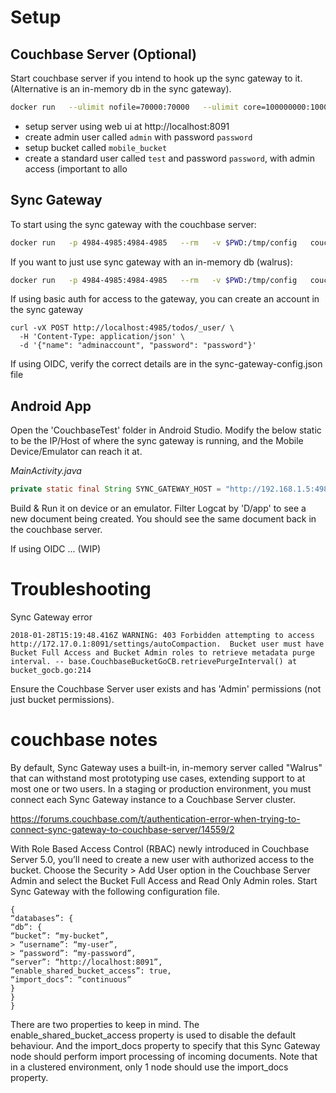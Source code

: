 # Setup

## Couchbase Server (Optional)

Start couchbase server if you intend to hook up the sync gateway to it. (Alternative is an in-memory db in the sync gateway).
```bash
docker run   --ulimit nofile=70000:70000   --ulimit core=100000000:100000000   --ulimit memlock=100000000:100000000   -p 8091-8094:8091-8094   -p 11210:11210   --rm   -v $PWD/couchbase_var:/opt/couchbase/var   couchbase/server:community-5.0.1
```

* setup server using web ui at http://localhost:8091
* create admin user called `admin` with password `password`
* setup bucket called `mobile_bucket`
* create a standard user called `test` and password `password`, with admin access (important to allo

## Sync Gateway

To start using the sync gateway with the couchbase server:
```bash
docker run   -p 4984-4985:4984-4985   --rm   -v $PWD:/tmp/config   couchbase/sync-gateway:1.5.1-community     -adminInterface     :4985     /tmp/config/nc-gateway-config.json
```

If you want to just use sync gateway with an in-memory db (walrus):
```bash
docker run   -p 4984-4985:4984-4985   --rm   -v $PWD:/tmp/config   couchbase/sync-gateway:1.5.1-community     -adminInterface     :4985     /tmp/config/nc-gateway-config-walrus.json
```

If using basic auth for access to the gateway, you can create an account in the sync gateway
```
curl -vX POST http://localhost:4985/todos/_user/ \
  -H 'Content-Type: application/json' \
  -d '{"name": "adminaccount", "password": "password"}'
```

If using OIDC, verify the correct details are in the sync-gateway-config.json file

## Android App

Open the 'CouchbaseTest' folder in Android Studio.
Modify the below static to be the IP/Host of where the sync gateway is running, and the Mobile Device/Emulator can reach it at.

*MainActivity.java*
```java
private static final String SYNC_GATEWAY_HOST = "http://192.168.1.5:4984"
```

Build & Run it on device or an emulator.
Filter Logcat by 'D/app' to see a new document being created.
You should see the same document back in the couchbase server.

If using OIDC ... (WIP)


# Troubleshooting

Sync Gateway error
```
2018-01-28T15:19:48.416Z WARNING: 403 Forbidden attempting to access http://172.17.0.1:8091/settings/autoCompaction.  Bucket user must have Bucket Full Access and Bucket Admin roles to retrieve metadata purge interval. -- base.CouchbaseBucketGoCB.retrievePurgeInterval() at bucket_gocb.go:214
```
Ensure the Couchbase Server user exists and has 'Admin' permissions (not just bucket permissions).

# couchbase notes

By default, Sync Gateway uses a built-in, in-memory server called "Walrus" that can withstand most prototyping use cases, extending support to at most one or two users. In a staging or production environment, you must connect each Sync Gateway instance to a Couchbase Server cluster.

https://forums.couchbase.com/t/authentication-error-when-trying-to-connect-sync-gateway-to-couchbase-server/14559/2

With Role Based Access Control (RBAC) newly introduced in Couchbase Server 5.0, you’ll need to create a new user with authorized access to the bucket. Choose the Security > Add User option in the Couchbase Server Admin and select the Bucket Full Access and Read Only Admin roles.
Start Sync Gateway with the following configuration file.
```
{
“databases”: {
“db”: {
“bucket”: “my-bucket”,
> “username”: “my-user”,
> “password”: “my-password”,
“server”: “http://localhost:8091”,
“enable_shared_bucket_access”: true,
“import_docs”: “continuous”
}
}
}
```
There are two properties to keep in mind. The enable_shared_bucket_access property is used to disable the default behaviour. And the import_docs property to specify that this Sync Gateway node should perform import processing of incoming documents. Note that in a clustered environment, only 1 node should use the import_docs property.
